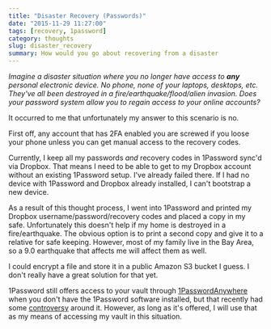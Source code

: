```yaml
---
title: "Disaster Recovery (Passwords)"
date: "2015-11-29 11:27:00"
tags: [recovery, 1password]
category: thoughts
slug: disaster_recovery
summary: How would you go about recovering from a disaster
---
```

	
*Imagine a disaster situation where you no longer have access to **any** personal electronic device. No phone, none of your laptops, desktops, etc. They've all been destroyed in a fire/earthquake/flood/alien invasion. Does your password system allow you to regain access to your online accounts?*

It occurred to me that unfortunately my answer to this scenario is no.

First off, any account that has 2FA enabled you are screwed if you loose your phone unless you can get manual access to the recovery codes.

Currently, I keep all my passwords *and* recovery codes in 1Password sync'd via Dropbox.  That means I need to be able to get to my Dropbox account without an existing 1Password setup. I've already failed there.  If I had no device with 1Password and Dropbox already installed, I can't bootstrap a new device.

As a result of this thought process, I went into 1Password and printed my Dropbox username/password/recovery codes and placed a copy in my safe.  Unfortunately this doesn't help if my home is destroyed in a fire/earthquake.  The obvious option is to print a second copy and give it to a relative for safe keeping.  However, most of my family live in the Bay Area, so a 9.0 earthquake that affects me will affect them as well.

I could encrypt a file and store it in a public Amazon S3 bucket I guess. I don't really have a great solution for that yet.

1Password still offers access to your vault through [1PasswordAnywhere](https://support.1password.com/guides/mac/1passwordanywhere.html) when you don't have the 1Password software installed, but that recently had some [controversy](https://discussions.agilebits.com/discussion/21689/dropbox-1passwordanywhere-secure) around it. However, as long as it's offered, I will use that as my means of accessing my vault in this situation.
